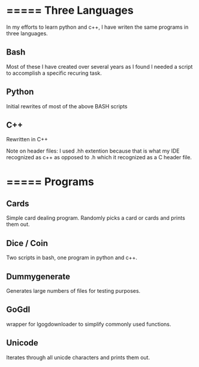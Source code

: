 =====
Three Languages
=====

In my efforts to learn python and c++, I have writen the same programs in three languages.

Bash
-----
Most of these I have created over several years as I found I needed a script to accomplish a specific recuring task.

Python
-----
Initial rewrites of most of the above BASH scripts

C++
-----
Rewritten in C++

Note on header files:  I used .hh extention because that is what my IDE recognized as c++ as opposed to .h which it recognized as a C header file.


=====
Programs
=====
Cards
-----
Simple card dealing program.  Randomly picks a card or cards and prints them out.

Dice / Coin
-----
Two scripts in bash, one program in python and c++.

Dummygenerate
-----
Generates large numbers of files for testing purposes.

GoGdl
-----
wrapper for lgogdownloader to simplify commonly used functions.

Unicode
-----
Iterates through all unicde characters and prints them out.

